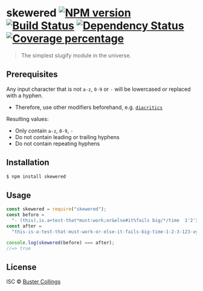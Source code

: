 # skewered [![NPM version][npm-image]][npm-url] [![Build Status][travis-image]][travis-url] [![Dependency Status][daviddm-image]][daviddm-url] [![Coverage percentage][coveralls-image]][coveralls-url]

> The simplest slugify module in the universe.

## Prerequisites

Any input character that is not `a-z`, `0-9` or `-` will be lowercased or replaced with a hyphen.

* Therefore, use other modifiers beforehand, e.g. [`diacritics`](https://www.npmjs.com/package/diacritics)

Resulting values:

* Only contain `a-z`, `0-9`, `-`
* Do not contain leading or trailing hyphens
* Do not contain repeating hyphens

## Installation

```sh
$ npm install skewered
```

## Usage

```js
const skewered = require("skewered");
const before =
  "- (this),is.a+test-that*must:work;or&else#it%fails big/*/time  1'2'3 123--xyz----Möbius _";
const after =
  "this-is-a-test-that-must-work-or-else-it-fails-big-time-1-2-3-123-xyz-m-bius";

console.log(skewered(before) === after);
//=> true
```

## License

ISC © [Buster Collings](https://about.me/buster)

[npm-image]: https://badge.fury.io/js/skewered.svg
[npm-url]: https://npmjs.org/package/skewered
[travis-image]: https://travis-ci.org/busterc/skewered.svg?branch=master
[travis-url]: https://travis-ci.org/busterc/skewered
[daviddm-image]: https://david-dm.org/busterc/skewered.svg?theme=shields.io
[daviddm-url]: https://david-dm.org/busterc/skewered
[coveralls-image]: https://coveralls.io/repos/busterc/skewered/badge.svg
[coveralls-url]: https://coveralls.io/r/busterc/skewered
